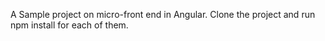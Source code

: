 A Sample project on micro-front end in Angular.
Clone the project and run npm install for each of them.
